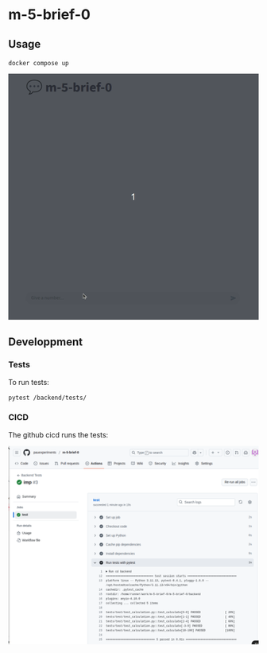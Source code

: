 # m-5-brief-0

## Usage

```shell
docker compose up
```

![](README_usage.gif)

## Developpment

### Tests

To run tests:

```shell
pytest /backend/tests/
```

### CICD

The github cicd runs the tests:

![](README_cicd_tests.png)
